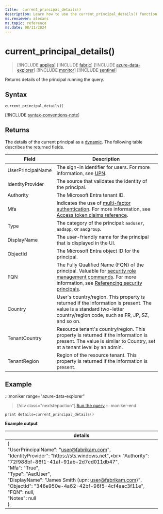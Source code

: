 ```yaml
---
title:  current_principal_details()
description: Learn how to use the current_principal_details() function to return the details of the principal running the query. 
ms.reviewer: alexans
ms.topic: reference
ms.date: 08/11/2024
---
```

# current_principal_details()

> [!INCLUDE [applies](../includes/applies-to-version/applies.md)] [!INCLUDE [fabric](../includes/applies-to-version/fabric.md)] [!INCLUDE [azure-data-explorer](../includes/applies-to-version/azure-data-explorer.md)] [!INCLUDE [monitor](../includes/applies-to-version/monitor.md)] [!INCLUDE [sentinel](../includes/applies-to-version/sentinel.md)]

Returns details of the principal running the query.

## Syntax

`current_principal_details()`

[!INCLUDE [syntax-conventions-note](../includes/syntax-conventions-note.md)]

## Returns

The details of the current principal as a [dynamic](../query/scalar-data-types/dynamic.md). The following table describes the returned fields.

|Field|Description|
|--|--|
|UserPrincipalName|The sign-in identifier for users. For more information, see [UPN](/azure/active-directory/hybrid/connect/plan-connect-userprincipalname#what-is-userprincipalname).|
|IdentityProvider|The source that validates the identity of the principal.|
|Authority|The Microsoft Entra tenant ID.|
|Mfa|Indicates the use of [multi-factor authentication](/azure/active-directory/authentication/concept-mfa-howitworks). For more information, see [Access token claims reference](/azure/active-directory/develop/access-token-claims-reference#amr-claim).|
|Type|The category of the principal: `aaduser`, `aadapp`, or `aadgroup`.|
|DisplayName|The user-friendly name  for the principal that is displayed in the UI.|
|ObjectId|The Microsoft Entra object ID for the principal.|
|FQN|The Fully Qualified Name (FQN) of the principal. Valuable for [security role management commands](../management/security-roles.md). For more information, see [Referencing security principals](../management/reference-security-principals.md).|
|Country|User's country/region. This property is returned if the information is present. The value is a standard two-letter country/region code, such as FR, JP, SZ, and so on.|
|TenantCountry|Resource tenant's country/region. This property is returned if the information is present. The value is similar to Country, set at a tenant level by an admin.|
|TenantRegion|Region of the resource tenant. This property is returned if the information is present.|

## Example

:::moniker range="azure-data-explorer"
> [!div class="nextstepaction"]
> <a href="https://dataexplorer.azure.com/clusters/help/databases/Samples?query=H4sIAAAAAAAAAysoyswrUUixTS4tKkrNK4kvAPKTMwsSc+JTUksSM3OKNTQBdsrI5yMAAAA=" target="_blank">Run the query</a>
::: moniker-end

```kusto
print details=current_principal_details()
```

**Example output**

|details|
|---|
|{<br>  "UserPrincipalName": "user@fabrikam.com",<br>  "IdentityProvider": "https://sts.windows.net",<br>  "Authority": "72f988bf-86f1-41af-91ab-2d7cd011db47",<br>  "Mfa": "True",<br>  "Type": "AadUser",<br>  "DisplayName": "James Smith (upn: user@fabrikam.com)",<br>  "ObjectId": "346e950e-4a62-42bf-96f5-4cf4eac3f11e",<br>  "FQN": null,<br>  "Notes": null<br>}|

